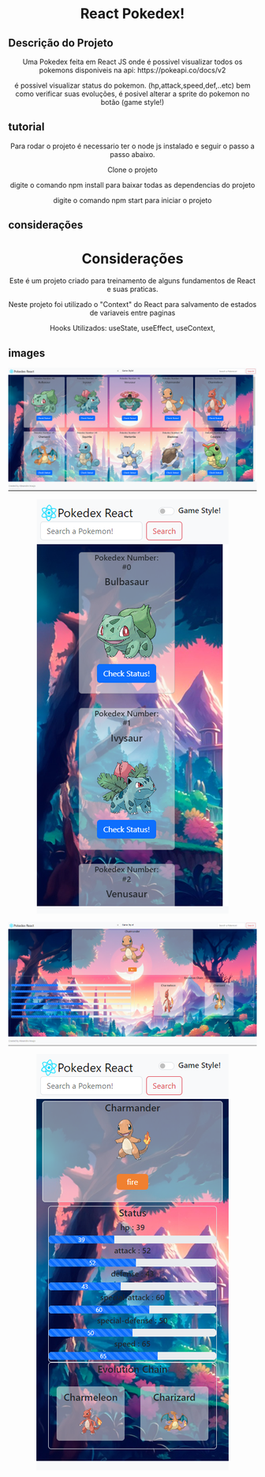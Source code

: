 <h1 align="center">React Pokedex!</h1>


## Descrição do Projeto
<p align="center">Uma Pokedex feita em React JS onde é possivel visualizar todos os pokemons disponiveis na api: https://pokeapi.co/docs/v2</p>
<p align="center">é possivel visualizar status do pokemon. (hp,attack,speed,def,..etc) bem como verificar suas evoluções, é posivel alterar a sprite do pokemon no botão (game style!)</p>

## tutorial 

<p align="center">Para rodar o projeto é necessario ter o node js instalado e seguir o passo a passo abaixo.</p>
<p align="center">Clone o projeto</p>
<p align="center">digite o comando npm install para baixar todas as dependencias do projeto</p>
<p align="center">digite o comando npm start para iniciar o projeto</p>

## considerações
<h1 align="center">Considerações</h1>
<p align="center">Este é um projeto criado para treinamento de alguns fundamentos de React e suas praticas.</p>
<p align="center">Neste projeto foi utilizado o "Context" do React para salvamento de estados de variaveis entre paginas</p>
<p align="center">Hooks Utilizados: useState, useEffect, useContext, </p>

## images 
<p align="center">
  <img src="./src/images/github/telaInicial.png" alt="tela inicial desktop">
</p>

<p align="center">
  <img src="./src/images/github/telaInicialMobile.png" alt="tela inicial mobile">
</p>

<p align="center">
  <img src="./src/images/github/choosenPage.png" alt="pokemon escolhido desktop">
</p>


<p align="center">
  <img src="./src/images/github/choosenPageMobile.png" alt="pokemon escolhido mobile">
</p>
